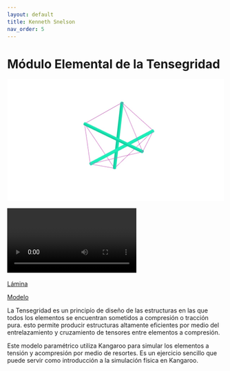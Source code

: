 ```yaml
---
layout: default
title: Kenneth Snelson
nav_order: 5
---
```


# Módulo Elemental de la Tensegridad

![Tensegrity](../img/snelson1.jpg)

![video](../img/tensegrity.mp4)

[Lámina](../laminas/L5%20Snelson.pdf)

[Modelo](../modelos/GC_M5_SISTEMA%20TENSEGRIDAD%20ELEMENTAL.gh)

La Tensegridad es un principío de diseño de las estructuras en las que todos los elementos se encuentran sometidos a compresión o tracción pura. esto permite producir estructuras altamente eficientes por medio del entrelazamiento y cruzamiento de tensores entre elementos a compresión. 

Este modelo paramétrico utiliza Kangaroo para simular los elementos a tensión y acompresión por medio de resortes. Es un ejercicio sencillo que puede servir como introducción a la simulación física en Kangaroo. 

